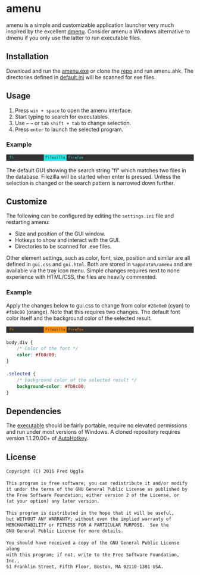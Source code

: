 amenu
=====

amenu is a simple and customizable application launcher very much inspired by the excellent [dmenu](http://tools.suckless.org/dmenu/). Consider amenu a Windows alternative to dmenu if you only use the latter to run executable files.

Installation
------------

Download and run the [amenu.exe](https://github.com/fledo/amenu/releases/latest) or clone the [repo](https://github.com/fledo/amenu/) and run amenu.ahk. The directories defined in [default.ini](https://github.com/fledo/amenu/blob/master/settings/default.ini) will be scanned for exe files.
 
Usage
-----

 1. Press `win + space` to open the amenu interface.
 2. Start typing to search for executables.
 3. Use `←` `→` or `tab` `shift + tab` to change selection.
 4. Press `enter` to launch the selected program.

### Example

![cyan-gui](https://raw.githubusercontent.com/fledo/amenu/dev/screenshot/01.png)

The default GUI showing the search string "fi" which matches two files in the database. Filezilla will be started when enter is pressed. Unless the selection is changed or the search pattern is narrowed down further.

Customize
---------

The following can be configured by editing the `settings.ini` file and restarting amenu:

 - Size and position of the GUI window.
 - Hotkeys to show and interact with the GUI.
 - Directories to be scanned for .exe files.

Other element settings, such as color, font, size, position and similar are all defined in `gui.css` and `gui.html`. Both are stored in `%appdata%/amenu` and are available via the tray icon menu. Simple changes requires next to none experience with HTML/CSS, the files are heavily commented.

### Example

Apply the changes below to gui.css to change from color `#28e0e0` (cyan) to `#fb8c00` (orange). Note that this requires two changes. The default font color itself and the background color of the selected result.

![orange-gui](https://raw.githubusercontent.com/fledo/amenu/dev/screenshot/02.png)

```css
body,div {
	/* Color of the font */
	color: #fb8c00;
}

.selected {
	/* background color of the selected result */
	background-color: #fb8c00;
}
```

Dependencies
------------

The [executable](https://github.com/fledo/amenu/releases/latest) should be fairly portable, require no elevated permissions and run under most versions of Windows. A cloned repository requires version 1.1.20.00+ of [AutoHotkey](https://github.com/Lexikos/AutoHotkey_L/).

License
-------

```
Copyright (C) 2016 Fred Uggla

This program is free software; you can redistribute it and/or modify
it under the terms of the GNU General Public License as published by
the Free Software Foundation; either version 2 of the License, or
(at your option) any later version.

This program is distributed in the hope that it will be useful,
but WITHOUT ANY WARRANTY; without even the implied warranty of
MERCHANTABILITY or FITNESS FOR A PARTICULAR PURPOSE.  See the
GNU General Public License for more details.

You should have received a copy of the GNU General Public License along
with this program; if not, write to the Free Software Foundation, Inc.,
51 Franklin Street, Fifth Floor, Boston, MA 02110-1301 USA.
```
